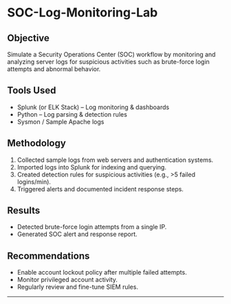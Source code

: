 # SOC-Log-Monitoring-Lab

##  Objective
Simulate a Security Operations Center (SOC) workflow by monitoring and analyzing server logs for suspicious activities such as brute-force login attempts and abnormal behavior.

##  Tools Used
- Splunk (or ELK Stack) – Log monitoring & dashboards  
- Python – Log parsing & detection rules  
- Sysmon / Sample Apache logs  

##  Methodology
1. Collected sample logs from web servers and authentication systems.  
2. Imported logs into Splunk for indexing and querying.  
3. Created detection rules for suspicious activities (e.g., >5 failed logins/min).  
4. Triggered alerts and documented incident response steps.  

##  Results
- Detected brute-force login attempts from a single IP.  
- Generated SOC alert and response report.  

##  Recommendations
- Enable account lockout policy after multiple failed attempts.  
- Monitor privileged account activity.  
- Regularly review and fine-tune SIEM rules.  

---
